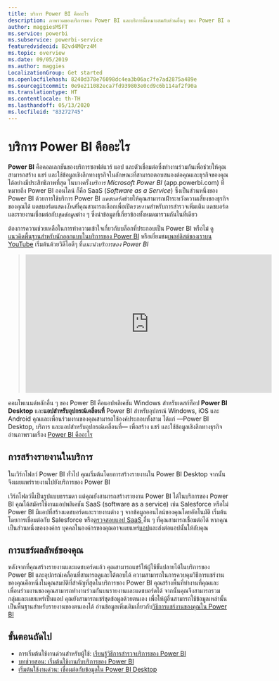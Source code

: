 ```yaml
---
title: บริการ Power BI คืออะไร
description: ภาพรวมของบริการของ Power BI และบริการนี้่เหมาะสมกับส่วนอื่นๆ ของ Power BI อย่างไร
author: maggiesMSFT
ms.service: powerbi
ms.subservice: powerbi-service
featuredvideoid: B2vd4MQrz4M
ms.topic: overview
ms.date: 09/05/2019
ms.author: maggies
LocalizationGroup: Get started
ms.openlocfilehash: 8240d378e76098dc4ea3b06ac7fe7ad2875a489e
ms.sourcegitcommit: 0e9e211082eca7fd939803e0cd9c6b114af2f90a
ms.translationtype: HT
ms.contentlocale: th-TH
ms.lasthandoff: 05/13/2020
ms.locfileid: "83272745"
---
```

# <a name="what-is-the-power-bi-service"></a>บริการ Power BI คืออะไร
**Power BI** คือคอลเลกชันของบริการซอฟต์แวร์ แอป และตัวเชื่อมต่อซึ่งทำงานร่วมกันเพื่อช่วยให้คุณสามารถสร้าง แชร์ และใช้ข้อมูลเชิงลึกทางธุรกิจในลักษณะที่สามารถตอบสนองต่อคุณและธุรกิจของคุณได้อย่างมีประสิทธิภาพที่สุด ในบางครั้ง*บริการ Microsoft Power BI* (app.powerbi.com) ที่หมายถึง Power BI ออนไลน์ ก็คือ SaaS (*Software as a Service*) ซึ่งเป็นส่วนหนึ่งของ Power BI ด้วยการใช้บริการ Power BI *แดชบอร์ด*ช่วยให้คุณสามารถเฝ้่าระหวังความเสี่ยงของธุรกิจของคุณได้ แดชบอร์ดแสดง*ไทล์*ที่คุณสามารถเลือกเพื่อเปิด*รายงาน*สำหรับการสำรวจเพิ่มเติม แดชบอร์ดและรายงานเชื่อมต่อกับ*ชุดข้อมูล*ต่าง ๆ ซึ่งนำข้อมูลที่เกี่ยวข้องทั้งหมดมารวมกันในที่เดียว 

ต้องการความช่วยเหลือในการทำความเข้าใจเกี่ยวกับบล็อกที่ประกอบเป็น Power BI หรือไม่ ดู[แนวคิดพื้นฐานสำหรับนักออกแบบในบริการของ Power BI](service-basic-concepts.md) หรือเยี่ยมชม[เพลย์ลิสต์ของเราบน YouTube](https://www.youtube.com/playlist?list=PL1N57mwBHtN0JFoKSR0n-tBkUJHeMP2cP) เริ่มต้นด้วยวิดีโอดีๆ ที่*แนะนำบริการของ Power BI*

> 
> <iframe width="560" height="315" src="https://www.youtube.com/embed/B2vd4MQrz4M" frameborder="0" allowfullscreen></iframe>
> 

คอมโพเนนต์หลักอื่น ๆ ของ Power BI คือแอปพลิเคชัน Windows สำหรับเดสก์ท็อป **Power BI Desktop** และ**แอปสำหรับอุปกรณ์เคลื่อนที่** Power BI สำหรับอุปกรณ์ Windows, iOS และ Android คุณและเพื่อนร่วมงานของคุณสามารถใช้องค์ประกอบทั้งสาม ได้แก่ &mdash;Power BI Desktop, บริการ และแอปสำหรับอุปกรณ์เคลื่อนที่&mdash; เพื่อสร้าง แชร์ และใช้ข้อมูลเชิงลึกทางธุรกิจ อ่านภาพรวมเรื่อง [Power BI คืออะไร](fundamentals/power-bi-overview.md)

## <a name="creating-reports-in-the-service"></a>การสร้างรายงานในบริการ
ในเวิร์กโฟลว์ Power BI ทั่วไป คุณเริ่มต้นโดยการสร้างรายงานใน Power BI Desktop จากนั้นจึงเผยแพร่รายงานไปยังบริการของ Power BI  

เวิร์กโฟลว์นี้เป็นรูปแบบธรรมดา แต่คุณยังสามารถสร้างรายงาน Power BI ได้ในบริการของ Power BI คุณได้สมัครใช้งานแอปพลิเคชัน SaaS (software as a service) เช่น Salesforce หรือไม่ Power BI มีแอปที่สร้างแดชบอร์ดและรายงานต่าง ๆ จากข้อมูลออนไลน์ของคุณโดยอัตโนมัติ เริ่มต้นโดยการเชื่อมต่อกับ Salesforce หรือ[ตรวจสอบแอป SaaS ](connect-data/service-get-data.md)อื่น ๆ ที่คุณสามารถเชื่อมต่อได้ หากคุณเป็นส่วนหนึ่งขององค์กร บุคคลในองค์กรของคุณอาจเผยแพร่[แอป](collaborate-share/service-create-distribute-apps.md)และส่งต่อแอปนั้นให้กับคุณ

## <a name="sharing-your-findings"></a>การแชร์ผลลัพธ์ของคุณ 

หลังจากที่คุณสร้างรายงานและแดชบอร์ดแล้ว คุณสามารถแชร์ให้ผู้ใช้ขั้นปลายได้ในบริการของ Power BI และอุปกรณ์เคลื่อนที่สามารถดูและโต้ตอบได้ ความสามารถในการควบคุมวิธีการแชร์งานของคุณคือหนึ่งในคุณสมบัติที่สำคัญที่สุดในบริการของ Power BI คุณสร้างพื้นที่ทำงานที่คุณและเพื่อนร่วมงานของคุณสามารถทำงานร่วมกันบนรายงานและแดชบอร์ดได้ จากนั้นคุณจึงสามารถรวมกลุ่มและเผยแพร่เป็นแอป คุณยังสามารถแชร์ชุดข้อมูลด้วยตนเอง เพื่อให้ผู้อื่นสามารถใช้ข้อมูลเหล่านั้นเป็นพื้นฐานสำหรับรายงานของตนเองได้ อ่านข้อมูลเพิ่มเติมเกี่ยวกับ[วิธีการแชร์งานของคุณใน Power BI](collaborate-share/service-how-to-collaborate-distribute-dashboards-reports.md)

## <a name="next-steps"></a>ขั้นตอนถัดไป
- การเริ่มต้นใช้งานด่วนสำหรับผู้ใช้: [เรียนรู้วิธีการสำรวจบริการของ Power BI](consumer/end-user-experience.md)   
- [บทช่วยสอน: เริ่มต้นใช้งานกับบริการของ Power BI](service-get-started.md)
- [เริ่มต้นใช้งานด่วน: เชื่อมต่อกับข้อมูลใน Power BI Desktop](connect-data/desktop-quickstart-connect-to-data.md)
